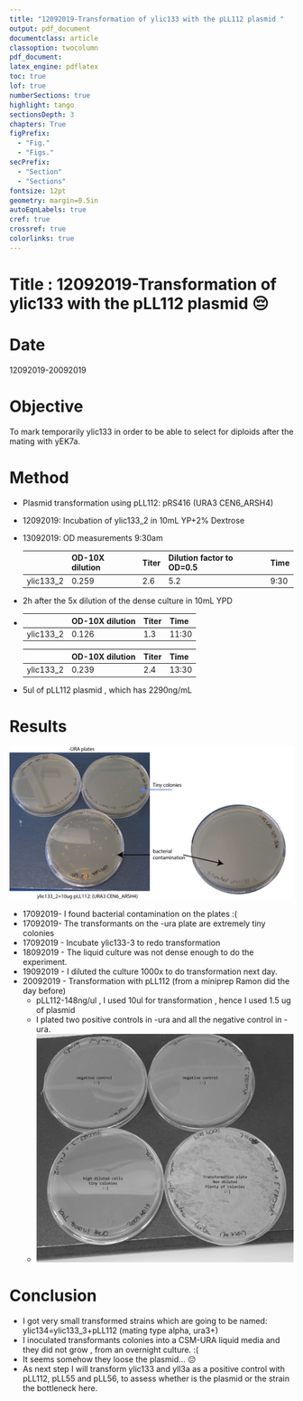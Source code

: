 ```yaml
---
title: "12092019-Transformation of ylic133 with the pLL112 plasmid "
output: pdf_document
documentclass: article
classoption: twocolumn
pdf_document:
latex_engine: pdflatex
toc: true
lof: true
numberSections: true
highlight: tango
sectionsDepth: 3
chapters: True
figPrefix:
  - "Fig."
  - "Figs."
secPrefix:
  - "Section"
  - "Sections"
fontsize: 12pt
geometry: margin=0.5in
autoEqnLabels: true
cref: true
crossref: true
colorlinks: true
---
```


# Title : 12092019-Transformation of ylic133 with the pLL112 plasmid :pensive:

# Date
12092019-20092019
# Objective
To mark temporarily ylic133 in order to be able to select for diploids after the mating with yEK7a.

# Method
- Plasmid transformation using pLL112: pRS416 (URA3 CEN6_ARSH4)
- 12092019: Incubation of ylic133_2 in 10mL YP+2% Dextrose
- 13092019: OD measurements 9:30am

  |   | OD-10X dilution |Titer   |Dilution factor to OD=0.5   |Time|
  |---|---|---|---|---|
  | ylic133_2  |0.259   | 2.6  | 5.2  | 9:30 |

- 2h after the 5x dilution of the dense culture in 10mL YPD
-
  |   | OD-10X dilution |Titer   |Time|
  |---|---|---|---|
  | ylic133_2  |0.126   | 1.3  | 11:30|


  |   | OD-10X dilution |Titer   |Time|
  |---|---|---|---|
  | ylic133_2  |0.239   | 2.4  | 13:30|

- 5ul of pLL112 plasmid , which has 2290ng/mL
# Results
![](../images/17092019-ylic133_2+pLL112-results-contamination.png)
- 17092019- I found bacterial contamination on the plates :(
- 17092019- The transformants on the -ura plate are extremely tiny colonies
- 17092019 - Incubate ylic133-3 to redo transformation
- 18092019 - The  liquid culture was not dense enough to do the experiment.
- 19092019 - I diluted the culture 1000x to do transformation next day.
- 20092019 - Transformation with pLL112 (from a miniprep Ramon did the day before)
  - pLL112-148ng/ul , I used 10ul for transformation , hence I used 1.5 ug of plasmid
  - I plated two positive controls in -ura and all the negative control in -ura.
  - ![](../images/ylic133_3+pLL112_results_23092019.png)
# Conclusion
- I got very small transformed strains which are going to be named: ylic134=ylic133_3+pLL112 (mating type alpha, ura3+)
- I inoculated transformants colonies into a CSM-URA liquid media and they did not grow , from an overnight culture. :(
- It seems somehow they loose the plasmid... :pensive:
- As next step I will transform ylic133 and yll3a as a positive control with pLL112, pLL55 and pLL56, to assess whether is the plasmid or the strain the bottleneck here.
